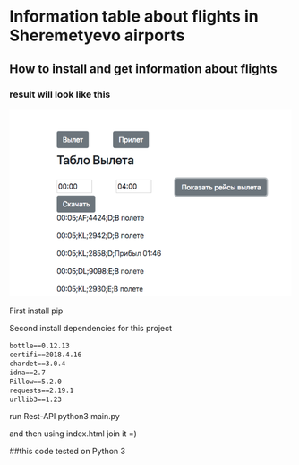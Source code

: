 # Information table about flights in Sheremetyevo airports

## How to install and get information about flights

### result will look like this
![stack Overflow](https://github.com/inoob26/airport_table/blob/master/preview.png?raw=true)

First install pip

Second install dependencies for this project
```
bottle==0.12.13
certifi==2018.4.16
chardet==3.0.4
idna==2.7
Pillow==5.2.0
requests==2.19.1
urllib3==1.23
```

run Rest-API
python3 main.py

and then using index.html join it =)

##this code tested on Python 3
